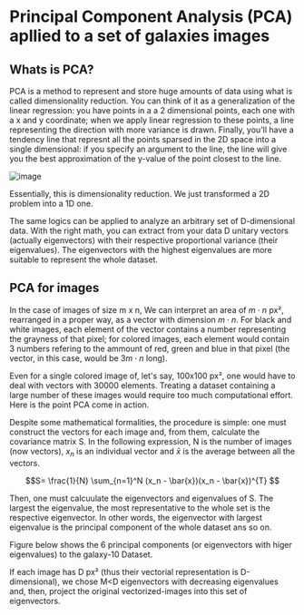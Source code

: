 # Principal Component Analysis (PCA) apllied to a set of galaxies images

## Whats is PCA?

PCA is a method to represent and store huge amounts of data using what is called dimensionality reduction. You can think of it as a generalization of the linear regression: you have points in a a 2 dimensional points, each one with a x and y coordinate; when we apply linear regression to these points, a line representing the direction with more variance is drawn. Finally, you'll have a tendency line that represnt all the points sparsed in the 2D space into a single dimensional: if you specify an argument to the line, the line will give you the best approximation of the y-value of the point closest to the line.

![image](https://github.com/rafael-raiser/portfolio_pca/assets/142827112/ed1c2513-b4b6-4986-80fd-0a8eacf3a9ae)

Essentially, this is dimensionality reduction. We just transformed a 2D problem into a 1D one.

The same logics can be applied to analyze an arbitrary set of D-dimensional data. With the right math, you can extract from your data D unitary vectors (actually eigenvectors) with their respective proportional variance (their eigenvalues). The eigenvectors with the highest eigenvalues are more suitable to represent the whole dataset. 

## PCA for images

In the case of images of size m x n, We can interpret an area of $m\cdot n$ px², rearranged in a proper way, as a vector with dimension $m\cdot n$. For black and white images, each element of the vector contains a number representing the grayness of that pixel; for colored images, each element would contain 3 numbers refering to the ammount of red, green and blue in that pixel (the vector, in this case, would be $3m\cdot n$ long).

Even for a single colored image of, let's say, 100x100 px², one would have to deal with vectors with 30000 elements. Treating a dataset containing a large number of these images would require too much computational effort. Here is the point PCA come in action.

Despite some mathematical formalities, the procedure is simple: one must construct the vectors for each image and, from them, calculate the covariance matrix S. In the following expression, N is the number of images (now vectors), $x_n$ is an individual vector and $\bar{x}$ is the average between all the vectors.

$$S= \frac{1}{N} \sum_{n=1}^N (x_n - \bar{x})(x_n - \bar{x})^{T}  $$

Then, one must calcuulate the eigenvectors and eigenvalues of S. The largest the eigenvalue, the most representative to the whole set is the respective eigenvector. In other words, the eigenvector with largest eigenvalue is the principal component of the whole dataset ans so on.

Figure below shows the 6 principal components (or eigenvectors with higer eigenvalues) to the galaxy-10 Dataset.



If each image has D px² (thus their vectorial representation is D-dimensional), we chose M<D eigenvectors with decreasing eigenvalues and, then, project the original vectorized-images into this set of eigenvectors.







